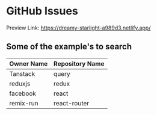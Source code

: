 # GitHub Issues

Preview Link: <https://dreamy-starlight-a989d3.netlify.app/>

## Some of the example's to search

| Owner Name | Repository Name |
| ---------- | --------------- |
| Tanstack   | query           |
| reduxjs    | redux           |
| facebook   | react           |
| remix-run  | react-router    |
